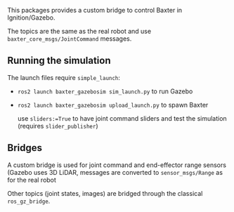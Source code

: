 This packages provides a custom bridge to control Baxter in Ignition/Gazebo.

The topics are the same as the real robot and use `baxter_core_msgs/JointCommand` messages.

## Running the simulation

The launch files require `simple_launch`:

 - `ros2 launch baxter_gazebosim sim_launch.py` to run Gazebo
 - `ros2 launch baxter_gazebosim upload_launch.py` to spawn Baxter

    use `sliders:=True` to have joint command sliders and test the simulation (requires `slider_publisher`)

## Bridges

A custom bridge is used for joint command and end-effector range sensors (Gazebo uses 3D LiDAR, messages are converted to `sensor_msgs/Range` as for the real robot

Other topics (joint states, images) are bridged through the classical `ros_gz_bridge`.
